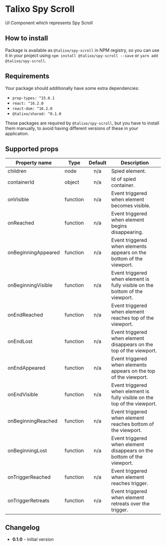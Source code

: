 # Talixo Spy Scroll

UI Component which represents Spy Scroll

## How to install

Package is available as `@talixo/spy-scroll` in NPM registry, so you can use it in your project
using `npm install @talixo/spy-scroll --save` or `yarn add @talixo/spy-scroll`.

## Requirements

Your package should additionally have some extra dependencies:

- `prop-types: ^15.6.1`
- `react: ^16.2.0`
- `react-dom: ^16.2.0`
- `@talixo/shared: ^0.1.0`

These packages are required by `@talixo/spy-scroll`, but you have to install them manually,
to avoid having different versions of these in your application.

## Supported props

Property name       | Type      | Default | Description
--------------------|-----------|:-------:|--------------------------------
children            | node      | n/a     | Spied element.
containerId         | object    | n/a     | Id of spied container.
onVisible           | function  | n/a     | Event triggered when element becomes visible.
onReached           | function  | n/a     | Event triggered when element begins disappearing.
onBeginningAppeared | function  | n/a     | Event triggered when elements appears on the bottom of the viewport.
onBeginningVisible  | function  | n/a     | Event triggered when element is fully visible on the bottom of the viewport.
onEndReached        | function  | n/a     | Event triggered when element reaches top of the viewport.
onEndLost           | function  | n/a     | Event triggered when element disappears on the top of the viewport.
onEndAppeared       | function  | n/a     | Event triggered when elements appears on the top of the viewport.
onEndVisible        | function  | n/a     | Event triggered when element is fully visible on the top of the viewport.
onBeginningReached  | function  | n/a     | Event triggered when element reaches bottom of the viewport.
onBeginningLost     | function  | n/a     | Event triggered when element disappears on the bottom of the viewport.
onTriggerReached    | function  | n/a     | Event triggered when element reaches trigger.
onTriggerRetreats   | function  | n/a     | Event triggered when element retreats over the trigger.


## Changelog

- **0.1.0** - initial version
